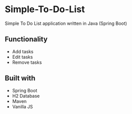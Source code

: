 # Simple-To-Do-List
Simple To Do List application written in Java (Spring Boot)

## Functionality
- Add tasks
- Edit tasks
- Remove tasks

## Built with
- Spring Boot
- H2 Database
- Maven
- Vanilla JS
